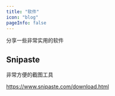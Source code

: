 ```yaml
---
title: "软件"
icon: "blog"
pageInfo: false
---
```


分享一些非常实用的软件

## Snipaste

非常方便的截图工具

https://www.snipaste.com/download.html
